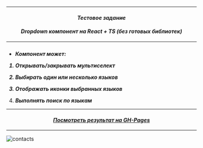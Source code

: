 
---

#### <p align="center"><i><b>Тестовое задание</b></i></p>

#### <p align="center"><i><b>Dropdown компонент на React + TS (без готовых библиотек)</b></i></p>

---

##### <i><b>

* Компонент может:
1. Открывать/закрывать мультиселект
2. Выбирать один или несколько языков
2. Отображать иконки выбранных языков
3. Выполнять поиск по языкам

   </b></i>

---

#### <p align="center"><i><b>[Посмотреть результат на GH-Pages](https://sun-rhythms.github.io/test/)</b></i></p>

---
<p align="center">

![contacts](https://i.postimg.cc/TYkwR92X/121.png)

</p>
